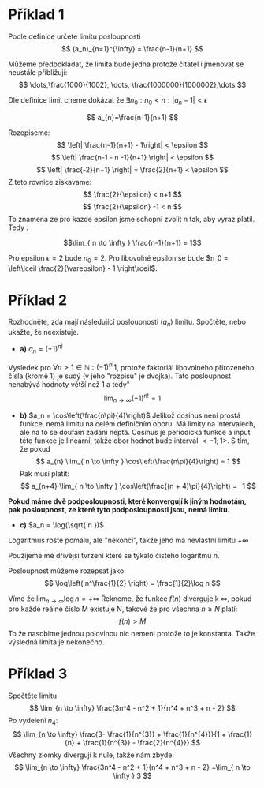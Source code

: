 # Příklad 1

Podle definice určete limitu posloupnosti  
$$
(a_n)_{n=1}^{\infty} = \frac{n-1}{n+1}
$$

Můžeme předpokládat, že limita bude jedna protože čitatel i jmenovat se neustále přibližují:
$$
\dots,\frac{1000}{1002}, \dots, \frac{1000000}{1000002},\dots
$$

Dle definice limit cheme dokázat že $\exists n_{0}: n_{0}<n:|a_{n}-1| < \epsilon$

$$
a_{n}=\frac{n-1}{n+1} 
$$

Rozepiseme:
$$
\left|  \frac{n-1}{n+1}  - 1\right| < \epsilon
$$
$$
\left| \frac{n-1 - n -1}{n+1} \right| < \epsilon
$$
$$
\left| \frac{-2}{n+1} \right| = \frac{2}{n+1} < \epsilon
$$
 Z teto rovnice ziskavame:
 $$
\frac{2}{\epsilon} < n+1 
$$
$$
\frac{2}{\epsilon} -1 < n 
$$
To znamena ze pro kazde epsilon jsme schopni zvolit n tak, aby vyraz platil. Tedy :

$$\lim_{ n \to \infty } \frac{n-1}{n+1} = 1$$

Pro epsilon $\epsilon = 2$ bude $n_{0}=2$. Pro libovolné epsilon se bude $n_0 = \left\lceil \frac{2}{\varepsilon} - 1 \right\rceil$.






# Příklad 2

Rozhodněte, zda mají následující posloupnosti $(a_n)$ limitu. Spočtěte, nebo ukažte, že neexistuje.

- **a)**  $a_n = (-1)^{n!}$

Vysledek pro $\forall n > 1 \in \mathbb{N}: (-1)^{n!}  1$, protože faktoriál libovolného přirozeného čísla (kromě 1) je sudý (v jeho "rozpisu" je dvojka). Tato posloupnost nenabývá hodnoty větší než 1 a tedy"
$$
\lim_{ n \to \infty } (-1)^{n!} = 1
$$



- **b)** $a_n = \cos\left(\frac{n\pi}{4}\right)$
Jelikož cosinus není prostá funkce, nemá limitu na celém definičním oboru. Má limity na intervalech, ale na to se doufám zadání neptá. Cosinus je periodická funkce a input této funkce je lineární, takže obor hodnot bude interval $<-1;1>$.  S tím, že pokud 
$$
a_{n}	\lim_{ n \to \infty }  \cos\left(\frac{n\pi}{4}\right) = 1
$$
Pak musí  platit:
$$
a_{n+4} \lim_{ n \to \infty }  \cos\left(\frac{(n + 4)\pi}{4}\right) = -1
$$

**Pokud máme dvě podposloupnosti, které konvergují k jiným hodnotám, pak posloupnost, ze které tyto podposloupnosti jsou, nemá limitu.** 





- **c)** $a_n = \log(\sqrt{ n })$

Logaritmus roste pomalu, ale "nekončí", takže jeho má nevlastní limitu $+\infty$

Použijeme mé dřivější tvrzení které se týkalo čistého logaritmu n. 

Posloupnost můžeme rozepsat jako:
$$
\log\left( n^\frac{1}{2} \right) = \frac{1}{2}\log n
$$

Víme že $\lim_{ n \to \infty }\log n=+\infty$
Řekneme, že funkce $f(n)$ diverguje k $\infty$, pokud pro každé reálné číslo M existuje N, takové že pro všechna $n≥N$ platí:
$$
f(n)>M
$$
To že nasobime jednou polovinou nic nemeni protože to je konstanta. Takže výsledná limita je nekonečno.



# Příklad 3

Spočtěte limitu  
$$
\lim_{n \to \infty} \frac{3n^4 - n^2 + 1}{n^4 + n^3 + n - 2}
$$
Po vydeleni $n_{4}$:
$$
\lim_{n \to \infty} \frac{3- \frac{1}{n^{3}} + \frac{1}{n^{4}}}{1 + \frac{1}{n} + \frac{1}{n^{3}} - \frac{2}{n^{4}}}
$$
Všechny zlomky divergují k nule, takže nám zbyde:
$$
\lim_{n \to \infty} \frac{3n^4 - n^2 + 1}{n^4 + n^3 + n - 2} =\lim_{ n \to \infty } 3 
$$

